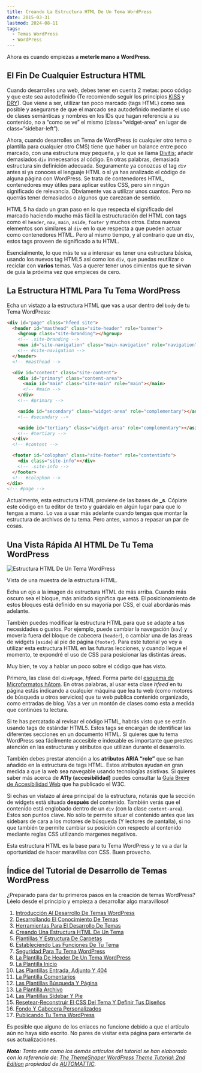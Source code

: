 ```yaml
---
title: Creando La Estructura HTML De Un Tema WordPress
date: 2015-03-31
lastmod: 2024-08-11
tags:
  - Temas WordPress
  - WordPress
---
```


<!--kg-card-begin: markdown-->

Ahora es cuando empiezas a **meterle mano a WordPress**.

## El Fin De Cualquier Estructura HTML

Cuando desarrolles una web, debes tener en cuenta 2 metas: poco código y que este sea autodefinido (Te recomiendo seguir los principios [KISS](http://es.wikipedia.org/wiki/Principio_KISS) y [DRY](http://es.wikipedia.org/wiki/No_te_repitas)). Que viene a ser, utilizar tan poco marcado (tags HTML) como sea posible y asegurarse de que el marcado sea autodefinido mediante el uso de clases semánticas y nombres en los IDs que hagan referencia a su contenido, no a “como se ve” el mismo (class=”widget-area” en lugar de class=”sidebar-left”).

Ahora, cuando desarrolles un Tema de WordPress (o cualquier otro tema o plantilla para cualquier otro CMS) tiene que haber un balance entre poco marcado, con una estructura muy pequeña, y lo que se llama [Divitis](http://www.456bereastreet.com/lab/web_development_mistakes/); añadir demasiados `div` innecesarios al código. En otras palabras, demasiada estructura sin definición adecuada. Seguramente ya conozcas el tag `div` antes si ya conoces el lenguaje HTML o sí ya has analizado el código de alguna página con WordPress. Se trata de contenedores HTML, contenedores muy útiles para aplicar estilos CSS, pero sin ningún significado de relevancia. Obviamente vas a utilizar unos cuantos. Pero no querrás tener demasiados o algunos que carezcan de sentido.

HTML 5 ha dado un gran paso en lo que respecta el significado del marcado haciendo mucho más fácil la estructuración del HTML con tags como el `header`, `nav`, `main`, `aside`, `footer` y muchos otros. Estos nuevos elementos son similares al `div` en lo que respecta a que pueden actuar como contenedores HTML. Pero al mismo tiempo, y al contrario que un `div`, estos tags proveen de significado a tu HTML.

Esencialmente, lo que más te va a interesar es tener una estructura básica, usando los nuevos tag HTML5 así como los `div`, que puedas reutilizar o reciclar con **varios** temas. Vas a querer tener unos cimientos que te sirvan de guía la próxima vez que empieces de cero.

## La Estructura HTML Para Tu Tema WordPress

Echa un vistazo a la estructura HTML que vas a usar dentro del `body` de tu Tema WordPress:

```html
<div id="page" class="hfeed site">
  <header id="masthead" class="site-header" role="banner">
    <hgroup class="site-branding"></hgroup>
    <!-- .site-branding -->
    <nav id="site-navigation" class="main-navigation" role="navigation"></nav>
    <!-- #site-navigation -->
  </header>
  <!-- #masthead -->

  <div id="content" class="site-content">
    <div id="primary" class="content-area">
      <main id="main" class="site-main" role="main"></main>
      <!-- #main -->
    </div>
    <!-- #primary -->

    <aside id="secondary" class="widget-area" role="complementary"></aside>
    <!-- #secondary -->

    <aside id="tertiary" class="widget-area" role="complementary"></aside>
    <!-- #tertiary -->
  </div>
  <!-- #content -->

  <footer id="colophon" class="site-footer" role="contentinfo">
    <div class="site-info"></div>
    <!-- .site-info -->
  </footer>
  <!-- #colophon -->
</div>
<!-- #page -->
```

Actualmente, esta estructura HTML proviene de las bases de **\_s**. Cópiate este código en tu editor de texto y guárdalo en algún lugar para que lo tengas a mano. Lo vas a usar más adelante cuando tengas que montar la estructura de archivos de tu tema. Pero antes, vamos a repasar un par de cosas.

## Una Vista Rápida Al HTML De Tu Tema WordPress

![Estructura HTML De Un Tema WordPress](/old-posts-images/2015/03/04-Creando_Una_Estructura_HTML_De_Un_Tema_WordPress.png)

Vista de una muestra de la estructura HTML.

Echa un ojo a la imagen de estructura HTML de más arriba. Cuando más oscuro sea el bloque, más anidado significa que está. El posicionamiento de estos bloques está definido en su mayoría por CSS, el cual abordarás más adelante.

También puedes modificar la estructura HTML para que se adapte a tus necesidades o gustos. Por ejemplo, puede cambiar la navegación (`nav`) y moverla fuera del bloque de cabecera (`header`), o cambiar una de las áreas de widgets (`aside`) al pie de página (`footer`). Para este tutorial yo voy a utilizar esta estructura HTML en las futuras lecciones, y cuando llegue el momento, te expondré el uso de CSS para posicionar las distintas áreas.

Muy bien, te voy a hablar un poco sobre el código que has visto.

Primero, las clase del `div#page`, _hfeed_. Forma parte del [esquema de Microformatos hAtom](http://microformats.org/wiki/hatom). En otras palabras, al usar esta clase _hfeed_ en tu página estás indicando a cualquier máquina que lea tu web (como motores de búsqueda u otros servicios) que tu web publica contenido organizado, como entradas de blog. Vas a ver un montón de clases como esta a medida que continúes tu lectura.

Si te has percatado al revisar el código HTML, habrás visto que se están usando tags de estándar HTML5. Estos tags se encargan de identificar las diferentes secciones en un documento HTML. Si quieres que tu tema WordPress sea fácilmente accesible e indexable es importante que prestes atención en las estructuras y atributos que utilizan durante el desarrollo.

También debes prestar atención a los **atributos ARIA “role”** que se han añadido en la estructura de tags HTML. Estos atributos ayudan en gran medida a que la web sea navegable usando tecnologías asistivas. Si quieres saber más acerca de **A11y (accesibilidad)** puedes consultar la [Guía Breve de Accesibilidad Web](http://w3c.es/Divulgacion/GuiasBreves/Accesibilidad) que ha publicado el W3C.

Si echas un vistazo al área principal de la estructura, notarás que la sección de widgets está situada **después** del contenido. También verás que el contenido está englobado dentro de un `div` (con la clase `content-area`). Estos son puntos clave. No sólo te permite situar el contenido antes que las sidebars de cara a los motores de búsqueda (Y lectores de pantalla), si no que también te permite cambiar su posición con respecto al contenido mediante reglas CSS utilizando margenes negativos.

Esta estructura HTML es la base para tu Tema WordPress y te va a dar la oportunidad de hacer maravillas con CSS. Buen provecho.

## Índice del Tutorial de Desarrollo de Temas WordPress

¿Preparado para dar tu primeros pasos en la creación de temas WordPress? Léelo desde el principio y empieza a desarrollar algo maravilloso!

1. [Introducción Al Desarrollo De Temas WordPress](/2015/02/aprende-a-hacer-un-tema-en-wordpress)
1. [Desarrollando El Conocimiento De Temas](/2015/02/desarrollando-el-conocimiento-de-temas)
1. [Herramientas Para El Desarrollo De Temas](/2015/02/herramientas-para-el-desarrollo-de-temas)
1. [Creando Una Estructura HTML De Un Tema](/2015/03/creando-una-estructura-html-de-un-tema-wordpress)
1. [Plantillas Y Estructura De Carpetas](/2015/05/plantillas-y-estructura-de-carpetas-en-wordpress)
1. [Estableciendo Las Funciones De Tu Tema](/2015/07/estableciendo-las-funciones-de-tu-tema-wordpress)
1. [Seguridad Para Tu Tema WordPress](/2015/07/seguridad-para-tu-tema-wordpress)
1. [La Plantilla De Header De Un Tema WordPress](/2015/07/la-plantilla-de-header-de-un-tema-wordpress)
1. [La Plantilla Inicio](/)
1. [Las Plantillas Entrada, Adjunto Y 404](/)
1. [La Plantilla Comentarios](/)
1. [Las Plantillas Búsqueda Y Página](/)
1. [La Plantilla Archivo](/)
1. [Las Plantillas Sidebar Y Pie](/)
1. [Resetear-Reconstruir El CSS Del Tema Y Definir Tus Diseños](/)
1. [Fondo Y Cabecera Personalizados](/)
1. [Publicando Tu Tema WordPress](/)

Es posible que alguno de los enlaces no funcione debido a que el artículo aún no haya sido escrito. No pares de visitar esta página para enterarte de sus actualizaciones.

_**Nota:** Tanto este como los demás artículos del tutorial se han elaborado con la referencia de: [The ThemeShaper WordPress Theme Tutorial: 2nd Edition](http://themeshaper.com/2012/10/22/the-themeshaper-wordpress-theme-tutorial-2nd-edition/) propiedad de [AUTOMATTIC](http://automattic.com/)._

<!--kg-card-end: markdown-->
